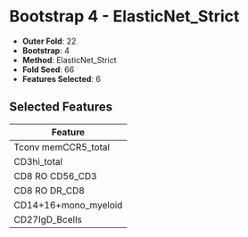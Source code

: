 # Bootstrap 4 - ElasticNet_Strict

- **Outer Fold**: 22
- **Bootstrap**: 4
- **Method**: ElasticNet_Strict
- **Fold Seed**: 66
- **Features Selected**: 6

## Selected Features

| Feature |
|---------|
| Tconv memCCR5_total |
| CD3hi_total |
| CD8 RO CD56_CD3 |
| CD8 RO DR_CD8 |
| CD14+16+mono_myeloid |
| CD27IgD_Bcells |
